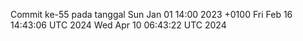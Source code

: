 Commit ke-55 pada tanggal Sun Jan 01 14:00 2023 +0100
Fri Feb 16 14:43:06 UTC 2024
Wed Apr 10 06:43:22 UTC 2024

